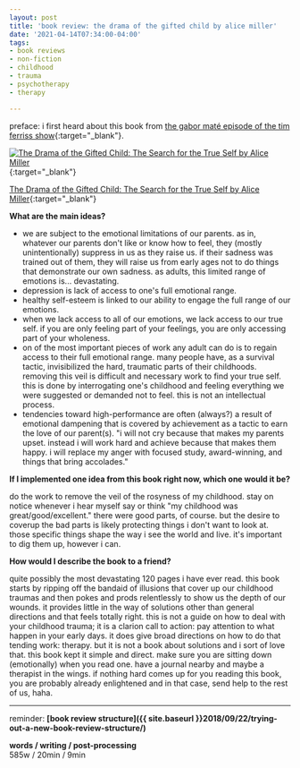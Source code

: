 ```yaml
---
layout: post
title: 'book review: the drama of the gifted child by alice miller'
date: '2021-04-14T07:34:00-04:00'
tags:
- book reviews
- non-fiction
- childhood
- trauma
- psychotherapy
- therapy

--- 
```


preface: i first heard about this book from [the gabor maté episode of the tim ferriss show](https://tim.blog/2018/02/20/gabor-mate/){:target="_blank"}.

[![The Drama of the Gifted Child: The Search for the True Self by Alice Miller](https://i.gr-assets.com/images/S/compressed.photo.goodreads.com/books/1346650926l/15982891.jpg)](https://www.goodreads.com/book/show/15982891-the-drama-of-the-gifted-child){:target="_blank"}

[The Drama of the Gifted Child: The Search for the True Self by Alice Miller](https://www.goodreads.com/book/show/15982891-the-drama-of-the-gifted-child){:target="_blank"}

<b>What are the main ideas?</b> 

* we are subject to the emotional limitations of our parents. as in, whatever our parents don't like or know how to feel, they (mostly unintentionally) suppress in us as they raise us. if their sadness was trained out of them, they will raise us from early ages not to do things that demonstrate our own sadness. as adults, this limited range of emotions is... devastating.
* depression is lack of access to one's full emotional range. 
* healthy self-esteem is linked to our ability to engage the full range of our emotions. 
* when we lack access to all of our emotions, we lack access to our true self. if you are only feeling part of your feelings, you are only accessing part of your wholeness.
* on of the most important pieces of work any adult can do is to regain access to their full emotional range. many people have, as a survival tactic, invisibilized the hard, traumatic parts of their childhoods. removing this veil is difficult and necessary work to find your true self. this is done by interrogating one's childhood and feeling everything we were suggested or demanded not to feel. this is not an intellectual process.
* tendencies toward high-performance are often (always?) a result of emotional dampening that is covered by achievement as a tactic to earn the love of our parent(s). "i will not cry because that makes my parents upset. instead i will work hard and achieve because that makes them happy. i will replace my anger with focused study, award-winning, and things that bring accolades." 

<b>If I implemented one idea from this book right now, which one would it be?</b>

do the work to remove the veil of the rosyness of my childhood. stay on notice whenever i hear myself say or think "my childhood was great/good/excellent." there were good parts, of course. but the desire to coverup the bad parts is likely protecting things i don't want to look at. those specific things shape the way i see the world and live. it's important to dig them up, however i can. 

<b>How would I describe the book to a friend?</b>

quite possibly the most devastating 120 pages i have ever read. this book starts by ripping off the bandaid of illusions that cover up our childhood traumas and then pokes and prods relentlessly to show us the depth of our wounds. it provides little in the way of solutions other than general directions and that feels totally right. this is not a guide on how to deal with your childhood trauma; it is a clarion call to action: pay attention to what happen in your early days. it does give broad directions on how to do that tending work: therapy. but it is not a book about solutions and i sort of love that. this book kept it simple and direct. make sure you are sitting down (emotionally) when you read one. have a journal nearby and maybe a therapist in the wings. if nothing hard comes up for you reading this book, you are probably already enlightened and in that case, send help to the rest of us, haha.

---

reminder: **[book review structure]({{ site.baseurl }}2018/09/22/trying-out-a-new-book-review-structure/)**


<!-- &#042; = asterisk -->
<!-- &#039; = single quote '-->

**words / writing / post-processing**  
585w / 20min / 9min